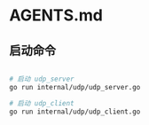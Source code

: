 # AGENTS.md

## 启动命令

```bash

# 启动 udp_server
go run internal/udp/udp_server.go

# 启动 udp_client
go run internal/udp/udp_client.go

```
